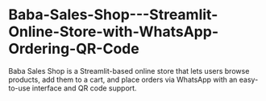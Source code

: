 # Baba-Sales-Shop---Streamlit-Online-Store-with-WhatsApp-Ordering-QR-Code
Baba Sales Shop is a Streamlit-based online store that lets users browse products, add them to a cart, and place orders via WhatsApp with an easy-to-use interface and QR code support.
